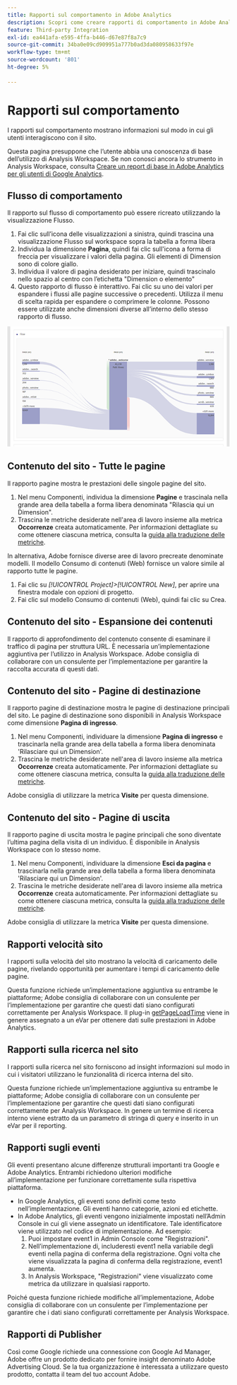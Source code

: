 ```yaml
---
title: Rapporti sul comportamento in Adobe Analytics
description: Scopri come creare rapporti di comportamento in Adobe Analytics
feature: Third-party Integration
exl-id: ea441afa-e595-4ffa-b446-d67e87f8a7c9
source-git-commit: 34ba0e09cd909951a777b0ad3da080958633f97e
workflow-type: tm+mt
source-wordcount: '801'
ht-degree: 5%

---
```


# Rapporti sul comportamento

I rapporti sul comportamento mostrano informazioni sul modo in cui gli utenti interagiscono con il sito.

Questa pagina presuppone che l’utente abbia una conoscenza di base dell’utilizzo di Analysis Workspace. Se non conosci ancora lo strumento in Analysis Workspace, consulta [Creare un report di base in Adobe Analytics per gli utenti di Google Analytics](create-report.md).

## Flusso di comportamento

Il rapporto sul flusso di comportamento può essere ricreato utilizzando la visualizzazione Flusso.

1. Fai clic sull’icona delle visualizzazioni a sinistra, quindi trascina una visualizzazione Flusso sul workspace sopra la tabella a forma libera
2. Individua la dimensione **Pagina**, quindi fai clic sull&#39;icona a forma di freccia per visualizzare i valori della pagina. Gli elementi di Dimension sono di colore giallo.
3. Individua il valore di pagina desiderato per iniziare, quindi trascinalo nello spazio al centro con l’etichetta &quot;Dimension o elemento&quot;
4. Questo rapporto di flusso è interattivo. Fai clic su uno dei valori per espandere i flussi alle pagine successive o precedenti. Utilizza il menu di scelta rapida per espandere o comprimere le colonne. Possono essere utilizzate anche dimensioni diverse all’interno dello stesso rapporto di flusso.

![Rapporto di flusso](/help/technotes/ga-to-aa/assets/flow.png)

## Contenuto del sito - Tutte le pagine

Il rapporto pagine mostra le prestazioni delle singole pagine del sito.

1. Nel menu Componenti, individua la dimensione **Pagine** e trascinala nella grande area della tabella a forma libera denominata &quot;Rilascia qui un Dimension&quot;.
2. Trascina le metriche desiderate nell&#39;area di lavoro insieme alla metrica **Occorrenze** creata automaticamente. Per informazioni dettagliate su come ottenere ciascuna metrica, consulta la [guida alla traduzione delle metriche](common-metrics.md).

In alternativa, Adobe fornisce diverse aree di lavoro precreate denominate modelli. Il modello Consumo di contenuti (Web) fornisce un valore simile al rapporto tutte le pagine.

1. Fai clic su *[!UICONTROL Project]>[!UICONTROL New]*, per aprire una finestra modale con opzioni di progetto.
2. Fai clic sul modello Consumo di contenuti (Web), quindi fai clic su Crea.

## Contenuto del sito - Espansione dei contenuti

Il rapporto di approfondimento del contenuto consente di esaminare il traffico di pagina per struttura URL. È necessaria un’implementazione aggiuntiva per l’utilizzo in Analysis Workspace. Adobe consiglia di collaborare con un consulente per l’implementazione per garantire la raccolta accurata di questi dati.

## Contenuto del sito - Pagine di destinazione

Il rapporto pagine di destinazione mostra le pagine di destinazione principali del sito. Le pagine di destinazione sono disponibili in Analysis Workspace come dimensione **Pagina di ingresso**.

1. Nel menu Componenti, individuare la dimensione **Pagina di ingresso** e trascinarla nella grande area della tabella a forma libera denominata &#39;Rilasciare qui un Dimension&#39;.
2. Trascina le metriche desiderate nell&#39;area di lavoro insieme alla metrica **Occorrenze** creata automaticamente. Per informazioni dettagliate su come ottenere ciascuna metrica, consulta la [guida alla traduzione delle metriche](common-metrics.md).

Adobe consiglia di utilizzare la metrica **Visite** per questa dimensione.

## Contenuto del sito - Pagine di uscita

Il rapporto pagine di uscita mostra le pagine principali che sono diventate l’ultima pagina della visita di un individuo. È disponibile in Analysis Workspace con lo stesso nome.

1. Nel menu Componenti, individuare la dimensione **Esci da pagina** e trascinarla nella grande area della tabella a forma libera denominata &#39;Rilasciare qui un Dimension&#39;.
2. Trascina le metriche desiderate nell&#39;area di lavoro insieme alla metrica **Occorrenze** creata automaticamente. Per informazioni dettagliate su come ottenere ciascuna metrica, consulta la [guida alla traduzione delle metriche](common-metrics.md).

Adobe consiglia di utilizzare la metrica **Visite** per questa dimensione.

## Rapporti velocità sito

I rapporti sulla velocità del sito mostrano la velocità di caricamento delle pagine, rivelando opportunità per aumentare i tempi di caricamento delle pagine.

Questa funzione richiede un’implementazione aggiuntiva su entrambe le piattaforme; Adobe consiglia di collaborare con un consulente per l’implementazione per garantire che questi dati siano configurati correttamente per Analysis Workspace. Il plug-in [getPageLoadTime](/help/implement/vars/plugins/getpageloadtime.md) viene in genere assegnato a un eVar per ottenere dati sulle prestazioni in Adobe Analytics.

## Rapporti sulla ricerca nel sito

I rapporti sulla ricerca nel sito forniscono ad insight informazioni sul modo in cui i visitatori utilizzano le funzionalità di ricerca interna del sito.

Questa funzione richiede un’implementazione aggiuntiva su entrambe le piattaforme; Adobe consiglia di collaborare con un consulente per l’implementazione per garantire che questi dati siano configurati correttamente per Analysis Workspace. In genere un termine di ricerca interno viene estratto da un parametro di stringa di query e inserito in un eVar per il reporting.

## Rapporti sugli eventi

Gli eventi presentano alcune differenze strutturali importanti tra Google e Adobe Analytics. Entrambi richiedono ulteriori modifiche all’implementazione per funzionare correttamente sulla rispettiva piattaforma.

* In Google Analytics, gli eventi sono definiti come testo nell’implementazione. Gli eventi hanno categorie, azioni ed etichette.
* In Adobe Analytics, gli eventi vengono inizialmente impostati nell’Admin Console in cui gli viene assegnato un identificatore. Tale identificatore viene utilizzato nel codice di implementazione. Ad esempio:
   1. Puoi impostare event1 in Admin Console come &quot;Registrazioni&quot;.
   2. Nell’implementazione di, includeresti event1 nella variabile degli eventi nella pagina di conferma della registrazione. Ogni volta che viene visualizzata la pagina di conferma della registrazione, event1 aumenta.
   3. In Analysis Workspace, &quot;Registrazioni&quot; viene visualizzato come metrica da utilizzare in qualsiasi rapporto.

Poiché questa funzione richiede modifiche all’implementazione, Adobe consiglia di collaborare con un consulente per l’implementazione per garantire che i dati siano configurati correttamente per Analysis Workspace.

## Rapporti di Publisher

Così come Google richiede una connessione con Google Ad Manager, Adobe offre un prodotto dedicato per fornire insight denominato Adobe Advertising Cloud. Se la tua organizzazione è interessata a utilizzare questo prodotto, contatta il team del tuo account Adobe.
